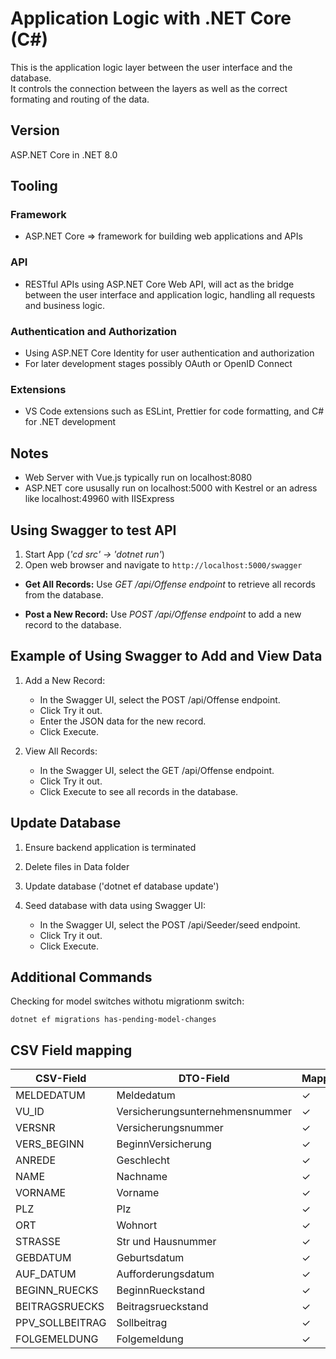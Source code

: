 # Application Logic with .NET Core (C#)

This is the application logic layer between the user interface and the database. \
It controls the connection between the layers as well as the correct formating and routing of the data.

## Version

ASP.NET Core in .NET 8.0

## Tooling

### **Framework**

- ASP.NET Core => framework for building web applications and APIs

### **API**

- RESTful APIs using ASP.NET Core Web API, will act as the bridge between the user interface and application logic, handling all requests and business logic.

### **Authentication and Authorization**

- Using ASP.NET Core Identity for user authentication and authorization
- For later development stages possibly OAuth or OpenID Connect

### **Extensions**

- VS Code extensions such as ESLint, Prettier for code formatting, and C# for .NET development

## Notes

- Web Server with Vue.js typically run on localhost:8080
- ASP.NET core ususally run on localhost:5000 with Kestrel or an adress like localhost:49960 with IISExpress

## Using Swagger to test API

1. Start App (_'cd src' -> 'dotnet run'_)
2. Open web browser and navigate to ```http://localhost:5000/swagger```

- **Get All Records:** Use _GET /api/Offense endpoint_ to retrieve all records from the database.

- **Post a New Record:** Use _POST /api/Offense endpoint_ to add a new record to the database.

## Example of Using Swagger to Add and View Data

1. Add a New Record:

    - In the Swagger UI, select the POST /api/Offense endpoint.
    - Click Try it out.
    - Enter the JSON data for the new record.
    - Click Execute.

2. View All Records:

    - In the Swagger UI, select the GET /api/Offense endpoint.
    - Click Try it out.
    - Click Execute to see all records in the database.

## Update Database

1. Ensure backend application is terminated
2. Delete files in Data folder
3. Update database ('dotnet ef database update')
4. Seed database with data using Swagger UI:

    - In the Swagger UI, select the POST /api/Seeder/seed endpoint.
    - Click Try it out.
    - Click Execute.

## Additional Commands

Checking for model switches withotu migrationm switch:

```dotnet ef migrations has-pending-model-changes```

## CSV Field mapping

| CSV-Field        | DTO-Field                          | Mapping |
| --------------- | --------------------------------- | ------- |
| MELDEDATUM      | Meldedatum                        | &check; |
| VU_ID           | Versicherungsunternehmensnummer   | &check; |
| VERSNR          | Versicherungsnummer               | &check; |
| VERS_BEGINN     | BeginnVersicherung                | &check; |
| ANREDE          | Geschlecht                        | &check; |
| NAME            | Nachname                          | &check; |
| VORNAME         | Vorname                           | &check; |
| PLZ             | Plz                               | &check; |
| ORT             | Wohnort                           | &check; |
| STRASSE         | Str und Hausnummer                | &check; |
| GEBDATUM        | Geburtsdatum                      | &check; |
| AUF_DATUM       | Aufforderungsdatum                | &check; |
| BEGINN_RUECKS   | BeginnRueckstand                  | &check; |
| BEITRAGSRUECKS  | Beitragsrueckstand                | &check; |
| PPV_SOLLBEITRAG | Sollbeitrag                       | &check; |
| FOLGEMELDUNG    | Folgemeldung                      | &check; |
